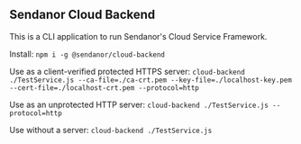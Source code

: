 Sendanor Cloud Backend
----------------------

This is a CLI application to run Sendanor's Cloud Service Framework.

Install: `npm i -g @sendanor/cloud-backend`

Use as a client-verified protected HTTPS server: `cloud-backend ./TestService.js --ca-file=./ca-crt.pem --key-file=./localhost-key.pem --cert-file=./localhost-crt.pem --protocol=http`

Use as an unprotected HTTP server: `cloud-backend ./TestService.js --protocol=http`

Use without a server: `cloud-backend ./TestService.js`
